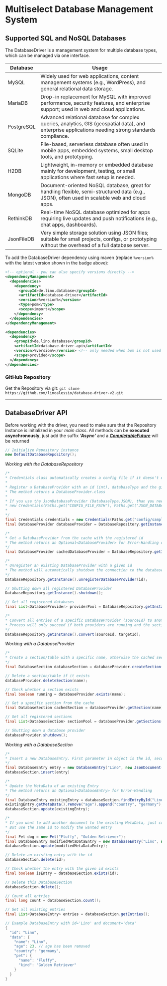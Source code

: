 # Multiselect Database Management System

## Supported SQL and NoSQL Databases

The DatabaseDriver is a management system for multiple database types, which can be managed via one interface.

| Database   | Usage                                                                                                        |
|------------|--------------------------------------------------------------------------------------------------------------|
| MySQL      | Widely used for web applications, content management systems (e.g., WordPress), and general relational data storage.|
| MariaDB    | Drop-in replacement for MySQL with improved performance, security features, and enterprise support; used in web and cloud applications.|
| PostgreSQL | Advanced relational database for complex queries, analytics, GIS (geospatial data), and enterprise applications needing strong standards compliance.|
| SQLite     | File-based, serverless database often used in mobile apps, embedded systems, small desktop tools, and prototyping. |
| H2DB       | Lightweight, in-memory or embedded database mainly for development, testing, or small applications where fast setup is needed. |
| MongoDB    | Document-oriented NoSQL database, great for handling flexible, semi-structured data (e.g., JSON), often used in scalable web and cloud apps. |
| RethinkDB  | Real-time NoSQL database optimized for apps requiring live updates and push notifications (e.g., chat apps, dashboards). |
| JsonFileDB | Very simple storage solution using JSON files; suitable for small projects, configs, or prototyping without the overhead of a full database server. |

To add the DatabaseDriver dependency using maven (replace `%version%` with the latest version shown in the badge above):

```xml
<!-- optional - you can also specify versions directly -->
<dependencyManagement>
  <dependencies>
    <dependency>
      <groupId>de.lino.database</groupId>
      <artifactId>database-driver</artifactId>
      <version>%version%</version>
      <type>pom</type>
      <scope>import</scope>
    </dependency>
  </dependencies>
</dependencyManagement>

<dependencies>
  <dependency>
    <groupId>de.lino.database</groupId>
    <artifactId>database-driver-api</artifactId>
    <version>%version%</version> <!-- only needed when bom is not used -->
    <scope>provided</scope>
  </dependency>
</dependencies>
```
### GitHub Repository
Get the Repository via git: `git clone https://github.com/linoalessio/database-driver-v2.git`

--- ---
## DatabaseDriver API
Before working with the driver, you need to make sure that the Repository Instance is initialized in your *main class*.
All methods can be **executed asynchronously**, just add the suffix ***'Async'*** and a ***[CompletableFuture](https://docs.oracle.com/javase/8/docs/api/java/util/concurrent/CompletableFuture.html)*** will be returned 
``` java
// Initialize Repository instance
new DefaultDatabaseRepository(); 
```

*Working with the DatabaseRepository*
``` java
/* 
* Credentials class automatically creates a config file if it doesn't exist, otherwise the data will be cached from the existing file
*
* Register a DatabaseProvider with an id (int), databaseType and the given credentials
* The method returns a DatabaseProvider.class
*
* If you use the JsonDatabaseProvider (DatabaseType.JSON), than you need the adjust your credentials to the following
* new Credentials(Paths.get("CONFIG_FILE_PATH"), Paths.get("JSON_DATABASE_REPOSITORY_PATH"));
*
*/
final Credentials credentials = new Credentials(Paths.get("config/sample-database.json"), "localhost" , "userName" , "password", port , "database");
final DatabaseProvider databaseProvider = DatabaseRepository.getInstance().registerDatabaseProvider(id, databaseType, credentials);

/*
* Get a DatabaseProvider from the cache with the registered id
* The method returns an Optional<DatabaseProvider> for Error-Handling options
*/
final DatabaseProvider cachedDatabaseProvider = DatabaseRepository.getInstance().findDatabaseProviderById(id).orElse(null);

/*
* Unregister an existing DatabaseProvider with a given id
* The method will automatically shutdown the connection to the database
*/
DatabaseRepository.getInstance().unregisterDatabaseProvider(id);

// Shutting down all registered DatabaseProvider
DatabaseRepository.getInstance().shutdown();

// Get all registered databases
final List<DatabaseProvider> providerPool = DatabaseRepository.getInstance().getDatabaseProviderPool();

/*
* Convert all entries of a specific DatabaseProvider (sourceId) to another one (targetId)
* Process will only succeed if both providers are running and the sections are created/cached
*/
DatabaseRepository.getInstance().convert(sourceId, targetId);
```

*Working with a DatabaseProvider*
``` java
/*
* Create a section/table with a specific name, otherwise the cached section will be returned
*/
final DatabaseSection databaseSection = databaseProvider.createSection(name);

// Delete a section/table if it exists
databaseProvider.deleteSection(name);

// Check whether a section exists
final boolean running = databaseProvider.exists(name);

// Get a specific section from the cache
final DatabaseSection cachedSection = databaseProvider.getSection(name);

// Get all registered sections
final List<DatabaseSection> sectionPool = databaseProvider.getSections();

// Shutting down a database provider
databaseProvider.shutdown();
```

*Working with a DatabaseSection*
``` java
/*
* Insert a new DatabaseEntry. First parameter in object is the id, second new document
*/
final DatabaseEntry entry = new DatabaseEntry("Lino", new JsonDocument("name", "lino").append("age", 23));
databaseSection.insert(entry)

/*
* Update the MetaData of an existing Entry
* The method returns an Optional<DatabaseEntry> for Error-Handling
*/
final DatabaseEntry existingEntry = databaseSection.findEntryById("Lino").orElse(null);
existingEntry.getMetaData().remove("age").append("country", "germany");
databaseSection.update(existingEntry);

/*
* If you want to add another document to the existing MetaData, just create a new Entry
* But use the same id to modify the wanted entry
*/
final Pet dog = new Pet("Fluffy", "Golden Retriever");
final DatabaseEntry modifiedMetaDataEntry = new DatabaseEntry("Lino", new JsonDocument().append("pet", dog));
databaseSection.update(modifiedMetaDataEntry);

// Delete an existing entry with the id
databaseSection.delete(id);

// Check whether the entry with the given id exists
final boolean isEntry = databaseSection.exists(id);

// Delete this DatabaseSection
databaseSection.delete();

// Count all entries
final long count = databaseSection.count();

// Get all existing entries
final List<DatabaseEntry> entries = databaseSection.getEntries();

// Example DatabaseEntry with id='Lino' and document='data'
{
  "id": "Lino",
  "data": {
    "name": "Lino",
    "age": 23, // age has been removed
    "country": "germany",
    "pet": {
      "name": "Fluffy",
      "kind": "Golden Retriever"
    }
  }
}
```
